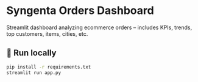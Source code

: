 # Syngenta Orders Dashboard

Streamlit dashboard analyzing ecommerce orders – includes KPIs, trends, top customers, items, cities, etc.

## 🚀 Run locally

```bash
pip install -r requirements.txt
streamlit run app.py
